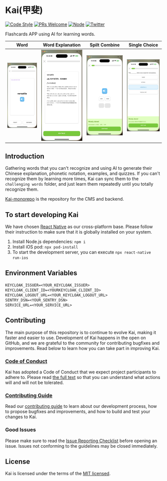 # Kai(甲斐)

[![Code Style](https://img.shields.io/badge/code%20style-prettier-green)](https://prettier.io/)
[![PRs Welcome](https://img.shields.io/badge/PRs-welcome-green.svg)](https://github.com/YanceyOfficial/kai-monorepo/pulls)
[![Node](https://img.shields.io/badge/Node.js-%3E%3D18.19.0-green.svg)](https://nodejs.org/en/)
[![Twitter](https://img.shields.io/badge/Twitter-Connect-brightgreen?logo=twitter)](https://twitter/YanceyOfficial)

Flashcards APP using AI for learning words.

| Word    | Word Explanation    | Spilt Combine         | Single Choice         |
| ------- | ------------------- | --------------------- | --------------------- |
| ![word] | ![word_explanation] | ![quiz_spilt_combine] | ![quiz_single_choice] |

[word]: ./screenshots/word.jpg
[word_explanation]: ./screenshots/word_explanation.jpg
[quiz_spilt_combine]: ./screenshots/quiz_spilt_combine.jpg
[quiz_single_choice]: ./screenshots/quiz_single_choice.jpg

## Introduction

Gathering words that you can't recognize and using AI to generate their Chinese explanation, phonetic notation, examples, and quizzes. If you can't recognize them by learning more times, Kai can sync them to the `challenging words` folder, and just learn them repeatedly until you totally recognize them.

[Kai-monorepo](https://github.com/YanceyOfficial/kai-monorepo) is the repository for the CMS and backend.

## To start developing Kai

We have chosen [React Native](https://reactnative.dev/) as our cross-platform base. Please follow their instruction to make sure that it is globally installed on your system.

1. Install Node.js dependencies: `npm i`
2. Install iOS pod: `npx pod-install`
3. To start the development server, you can execute `npx react-native run-ios`

## Environment Variables

```dash
KEYCLOAK_ISSUER=<YOUR_KEYCLOAK_ISSUER>
KEYCLOAK_CLIENT_ID=<YOURKEYCLOAK_CLIENT_ID>
KEYCLOAK_LOGOUT_URL=<YOUR_KEYCLOAK_LOGOUT_URL>
SENTRY_DSN=<YOUR_SENTRY_DSN>
SERVICE_URL=<YOUR_SERVICE_URL>
```

## Contributing

The main purpose of this repository is to continue to evolve Kai, making it faster and easier to use. Development of Kai happens in the open on GitHub, and we are grateful to the community for contributing bugfixes and improvements. Read below to learn how you can take part in improving Kai.

### [Code of Conduct](./CODE_OF_CONDUCT.md)

Kai has adopted a Code of Conduct that we expect project participants to adhere to. Please read [the full text](./CODE_OF_CONDUCT.md) so that you can understand what actions will and will not be tolerated.

### [Contributing Guide](./CONTRIBUTING.md)

Read our [contributing guide](./CONTRIBUTING.md) to learn about our development process, how to propose bugfixes and improvements, and how to build and test your changes to Kai.

### Good Issues

Please make sure to read the [Issue Reporting Checklist](./.github/ISSUE_TEMPLATE/bug_report.md) before opening an issue. Issues not conforming to the guidelines may be closed immediately.

## License

Kai is licensed under the terms of the [MIT licensed](https://opensource.org/licenses/MIT).
